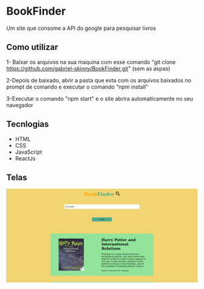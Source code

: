 # BookFinder
Um site que consome a API do google para pesquisar livros

## Como utilizar

 1- Baixar os arquivos na sua maquina com esse comando "git clone https://github.com/gabriel-skinny/BookFinder.git" (sem as aspas)

 2-Depois de baixado, abrir a pasta que esta com os arquivos baixados no prompt de comando e executar o comando "npm install"
 
 3-Executar o comando "npm start" e o site abrira automaticamente no seu navegador

## Tecnlogias

  - HTML
  - CSS
  - JavaScript
  - ReactJs

## Telas

![](/image.png)
